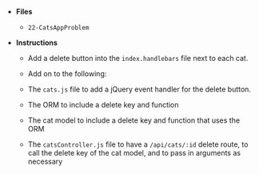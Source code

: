 * **Files**

  * `22-CatsAppProblem`

* **Instructions**

  * Add a delete button into the `index.handlebars` file next to each cat.

  * Add on to the following:

  * The `cats.js` file to add a jQuery event handler for the delete button.
  * The ORM to include a delete key and function
  * The cat model to include a delete key and function that uses the ORM
  * The `catsController.js` file to have a `/api/cats/:id` delete route, to call the delete key of the cat model, and to pass in arguments as necessary
